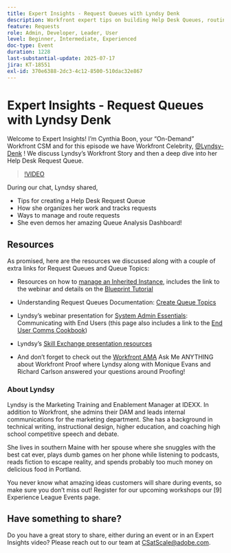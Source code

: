 ```yaml
---
title: Expert Insights - Request Queues with Lyndsy Denk
description: Workfront expert tips on building Help Desk Queues, routing requests, and dashboard insights with Lyndsy Denk.
feature: Requests
role: Admin, Developer, Leader, User
level: Beginner, Intermediate, Experienced
doc-type: Event
duration: 1228
last-substantial-update: 2025-07-17
jira: KT-18551
exl-id: 370e6388-2dc3-4c12-8500-510dac32e867
---
```

# Expert Insights - Request Queues with Lyndsy Denk

Welcome to Expert Insights!  I’m Cynthia Boon, your “On-Demand” Workfront CSM and for this episode we have Workfront Celebrity, [@Lyndsy-Denk](https://experienceleaguecommunities.adobe.com/t5/user/viewprofilepage/user-id/17573167) ! We discuss Lyndsy’s Workfront Story and then a deep dive into her Help Desk Request Queue.

>[!VIDEO](https://video.tv.adobe.com/v/3465272/?learn=on&enablevpops)

During our chat, Lyndsy shared,  

* Tips for creating a Help Desk Request Queue  
* How she organizes her work and tracks requests  
* Ways to manage and route requests  
* She even demos her amazing Queue Analysis Dashboard!  

## Resources

As promised, here are the resources we discussed along with a couple of extra links for Request Queues and Queue Topics:

* Resources on how to [manage an Inherited Instance](https://experienceleague.adobe.com/en/docs/workfront-learn/tutorials-workfront/administration-and-setup/system-perfomance-and-maintenance/take-charge-of-an-existing-workfront-instance), includes the link to the webinar and details on the [Blueprint Tutorial](https://experienceleague.adobe.com/en/docs/workfront-learn/tutorials-workfront/manage-work/request-queues/understand-request-queues)

* Understanding Request Queues Documentation: [Create Queue Topics  ](https://experienceleague.adobe.com/en/docs/workfront/using/manage-work/requests/create-and-manage-request-queues/create-queue-topics)

* Lyndsy’s webinar presentation for [System Admin Essentials](https://experienceleaguecommunities.adobe.com/t5/workfront-discussions/webinar-system-admin-essentials-communicating-with-end-users/td-p/606096): Communicating with End Users (this page also includes a link to the [End User Comms Cookbook](https://experienceleaguecommunities.adobe.com/t5/workfront-blogs/introducing-the-end-user-communications-cookbook/ba-p/607439))  

* Lyndsy’s [Skill Exchange presentation resources](https://experienceleaguecommunities.adobe.com/t5/workfront-discussions/event-follow-up-november-2024-skill-exchange-workfront-process/m-p/726841#M3642)  

* And don’t forget to check out the [Workfront AMA](https://experienceleaguecommunities.adobe.com/t5/workfront-events/workfront-ama-ask-me-anything-about-workfront-proof/ev-p/748798) Ask Me ANYTHING about Workfront Proof where Lyndsy along with Monique Evans and Richard Carlson answered your questions around Proofing!

### About Lyndsy 

Lyndsy is the Marketing Training and Enablement Manager at IDEXX. In addition to Workfront, she admins their DAM and leads internal communications for the marketing department. She has a background in technical writing, instructional design, higher education, and coaching high school competitive speech and debate.   

She lives in southern Maine with her spouse where she snuggles with the best cat ever, plays dumb games on her phone while listening to podcasts, reads fiction to escape reality, and spends probably too much money on delicious food in Portland.  

You never know what amazing ideas customers will share during events, so make sure you don’t miss out!  Register for our upcoming workshops our [9] Experience League Events page.

## Have something to share?

Do you have a great story to share, either during an event or in an Expert Insights video? Please reach out to our team at [CSatScale@adobe.com](mailto:CSatScale@adobe.com).

